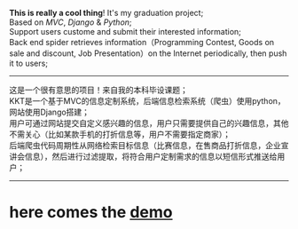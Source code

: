 **This is really a cool thing**! It's my graduation project;   
Based on *MVC*, *Django* & *Python*;   
Support users custome and submit their interested information;   
Back end spider retrieves information（Programming Contest, Goods on sale and discount, Job Presentation）on the Internet periodically, then push it to users;     
____     
这是一个很有意思的项目！来自我的本科毕设课题；  
KKT是一个基于MVC的信息定制系统，后端信息检索系统（爬虫）使用python，网站使用Django搭建；   
用户可通过网站提交自定义感兴趣的信息，用户只需要提供自己的兴趣信息，其他不需关心（比如某款手机的打折信息等，用户不需要指定商家）；  
后端爬虫代码周期性从网络检索目标信息（比赛信息，在售商品打折信息，企业宣讲会信息），然后进行过滤提取，将符合用户定制需求的信息以短信形式推送给用户；    
____
# here comes the [demo](http://zuojie.github.io/kkt/kkt_index.html "KKT")
